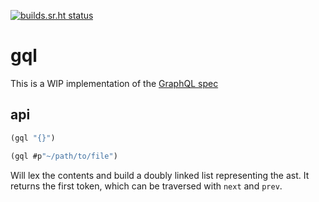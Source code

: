 [![builds.sr.ht status](https://builds.sr.ht/~theo/gql/commits/.build.yml.svg)](https://builds.sr.ht/~theo/gql/commits/.build.yml?)

# gql

This is a WIP implementation of the [GraphQL spec](https://spec.graphql.org/June2018/)


## api

```lisp
(gql "{}")

(gql #p"~/path/to/file")
```

Will lex the contents and build a doubly linked list representing the ast. It
returns the first token, which can be traversed with `next` and `prev`.
